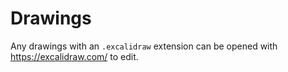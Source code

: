 # Drawings

Any drawings with an `.excalidraw` extension can be opened with <https://excalidraw.com/> to edit.
